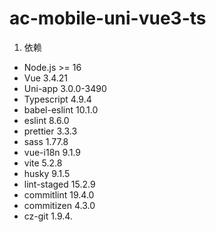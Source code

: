 # ac-mobile-uni-vue3-ts

1. 依赖

- Node.js >= 16
- Vue 3.4.21
- Uni-app 3.0.0-3490
- Typescript 4.9.4
- babel-eslint 10.1.0
- eslint 8.6.0
- prettier 3.3.3
- sass 1.77.8
- vue-i18n 9.1.9
- vite 5.2.8
- husky 9.1.5
- lint-staged 15.2.9
- commitlint 19.4.0
- commitizen 4.3.0
- cz-git 1.9.4.
